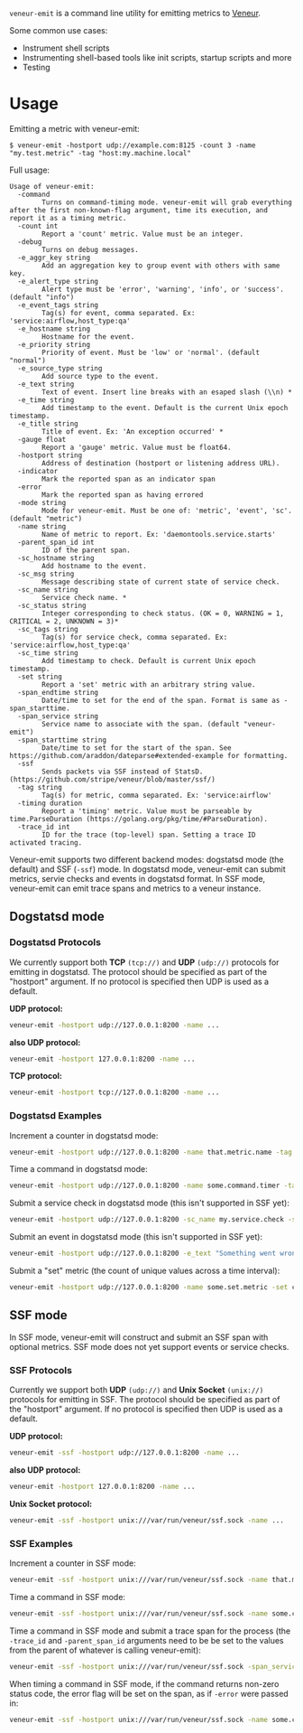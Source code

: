 `veneur-emit` is a command line utility for emitting metrics to [Veneur](https://github.com/stripe/veneur).

Some common use cases:

- Instrument shell scripts
- Instrumenting shell-based tools like init scripts, startup scripts and more
- Testing

# Usage

Emitting a metric with veneur-emit:

```
$ veneur-emit -hostport udp://example.com:8125 -count 3 -name "my.test.metric" -tag "host:my.machine.local"
```

Full usage:

```
Usage of veneur-emit:
  -command
        Turns on command-timing mode. veneur-emit will grab everything after the first non-known-flag argument, time its execution, and report it as a timing metric.
  -count int
        Report a 'count' metric. Value must be an integer.
  -debug
        Turns on debug messages.
  -e_aggr_key string
        Add an aggregation key to group event with others with same key.
  -e_alert_type string
        Alert type must be 'error', 'warning', 'info', or 'success'. (default "info")
  -e_event_tags string
        Tag(s) for event, comma separated. Ex: 'service:airflow,host_type:qa'
  -e_hostname string
        Hostname for the event.
  -e_priority string
        Priority of event. Must be 'low' or 'normal'. (default "normal")
  -e_source_type string
        Add source type to the event.
  -e_text string
        Text of event. Insert line breaks with an esaped slash (\\n) *
  -e_time string
        Add timestamp to the event. Default is the current Unix epoch timestamp.
  -e_title string
        Title of event. Ex: 'An exception occurred' *
  -gauge float
        Report a 'gauge' metric. Value must be float64.
  -hostport string
        Address of destination (hostport or listening address URL).
  -indicator
        Mark the reported span as an indicator span
  -error
        Mark the reported span as having errored
  -mode string
        Mode for veneur-emit. Must be one of: 'metric', 'event', 'sc'. (default "metric")
  -name string
        Name of metric to report. Ex: 'daemontools.service.starts'
  -parent_span_id int
        ID of the parent span.
  -sc_hostname string
        Add hostname to the event.
  -sc_msg string
        Message describing state of current state of service check.
  -sc_name string
        Service check name. *
  -sc_status string
        Integer corresponding to check status. (OK = 0, WARNING = 1, CRITICAL = 2, UNKNOWN = 3)*
  -sc_tags string
        Tag(s) for service check, comma separated. Ex: 'service:airflow,host_type:qa'
  -sc_time string
        Add timestamp to check. Default is current Unix epoch timestamp.
  -set string
        Report a 'set' metric with an arbitrary string value.
  -span_endtime string
        Date/time to set for the end of the span. Format is same as -span_starttime.
  -span_service string
        Service name to associate with the span. (default "veneur-emit")
  -span_starttime string
        Date/time to set for the start of the span. See https://github.com/araddon/dateparse#extended-example for formatting.
  -ssf
        Sends packets via SSF instead of StatsD. (https://github.com/stripe/veneur/blob/master/ssf/)
  -tag string
        Tag(s) for metric, comma separated. Ex: 'service:airflow'
  -timing duration
        Report a 'timing' metric. Value must be parseable by time.ParseDuration (https://golang.org/pkg/time/#ParseDuration).
  -trace_id int
        ID for the trace (top-level) span. Setting a trace ID activated tracing.
```

Veneur-emit supports two different backend modes: dogstatsd mode (the
default) and SSF (`-ssf`) mode. In dogstatsd mode, veneur-emit can
submit metrics, servie checks and events in dogstatsd format. In SSF
mode, veneur-emit can emit trace spans and metrics to a veneur
instance.

## Dogstatsd mode

### Dogstatsd Protocols

We currently support both **TCP** `(tcp://)` and **UDP** `(udp://)` protocols for emitting in dogstatsd. 
The protocol should be specified as part of the "hostport" argument. If no protocol is specified then UDP is used as a default.

**UDP protocol:**
```sh
veneur-emit -hostport udp://127.0.0.1:8200 -name ...
```

**also UDP protocol:**
```sh
veneur-emit -hostport 127.0.0.1:8200 -name ...
```

**TCP protocol:**
```sh
veneur-emit -hostport tcp://127.0.0.1:8200 -name ...
```

### Dogstatsd Examples

Increment a counter in dogstatsd mode:

```sh
veneur-emit -hostport udp://127.0.0.1:8200 -name that.metric.name -tag hi:there -count 1
```

Time a command in dogstatsd mode:

```sh
veneur-emit -hostport udp://127.0.0.1:8200 -name some.command.timer -tag purpose:demonstration -command sleep 30
```

Submit a service check in dogstatsd mode (this isn't supported in SSF yet):

```sh
veneur-emit -hostport udp://127.0.0.1:8200 -sc_name my.service.check -sc_msg "I'm not dead" -sc_status OK
```

Submit an event in dogstatsd mode (this isn't supported in SSF yet):

```sh
veneur-emit -hostport udp://127.0.0.1:8200 -e_text "Something went wrong:\\n\\nTell a lie, it's all good." -e_title "I'm just testing" -e_source_type "demonstration"
```

Submit a "set" metric (the count of unique values across a time interval):

```sh
veneur-emit -hostport udp://127.0.0.1:8200 -name some.set.metric -set customer_a
```

## SSF mode

In SSF mode, veneur-emit will construct and submit an SSF span with
optional metrics. SSF mode does not yet support events or service
checks.

### SSF Protocols

Currently we support both **UDP** `(udp://)` and **Unix Socket** `(unix://)` protocols for emitting in SSF.
The protocol should be specified as part of the "hostport" argument. If no protocol is specified then UDP is used as a default.

**UDP protocol:**
```sh
veneur-emit -ssf -hostport udp://127.0.0.1:8200 -name ...
```

**also UDP protocol:**
```sh
veneur-emit -hostport 127.0.0.1:8200 -name ...
```

**Unix Socket protocol:**
```sh
veneur-emit -ssf -hostport unix:///var/run/veneur/ssf.sock -name ...
```

### SSF Examples

Increment a counter in SSF mode:

```sh
veneur-emit -ssf -hostport unix:///var/run/veneur/ssf.sock -name that.metric.name -tag hi:there -count 1
```

Time a command in SSF mode:

```sh
veneur-emit -ssf -hostport unix:///var/run/veneur/ssf.sock -name some.command.timer -tag purpose:demonstration -command sleep 30
```

Time a command in SSF mode and submit a trace span for the process
(the `-trace_id` and `-parent_span_id` arguments need to be be set to
the values from the parent of whatever is calling veneur-emit):

```sh
veneur-emit -ssf -hostport unix:///var/run/veneur/ssf.sock -span_service 'testing' -trace_id 99 -parent_span_id 9999 -name some.command.timer -tag purpose:demonstration -command sleep 30
```

When timing a command in SSF mode, if the command returns non-zero
status code, the error flag will be set on the span, as if `-error`
were passed in:

```sh
veneur-emit -ssf -hostport unix:///var/run/veneur/ssf.sock -name some.command.timer -command not_a_real_command
```
